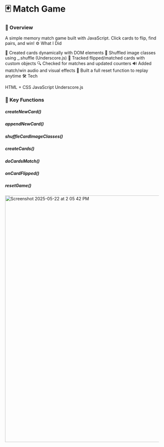 # 🃏 Match Game

### 🧠 Overview

A simple memory match game built with JavaScript. Click cards to flip, find pairs, and win!
⚙️ What I Did

🧱 Created cards dynamically with DOM elements
🎴 Shuffled image classes using _.shuffle (Underscore.js)
🔁 Tracked flipped/matched cards with custom objects
🔍 Checked for matches and updated counters
🔊 Added match/win audio and visual effects
🔄 Built a full reset function to replay anytime
🛠️ Tech

HTML + CSS
JavaScript
Underscore.js
### 🔧 Key Functions

##### createNewCard()
##### appendNewCard()
##### shuffleCardImageClasses()
##### createCards()
##### doCardsMatch()
##### onCardFlipped()
##### resetGame()
<img width="808" alt="Screenshot 2025-05-22 at 2 05 42 PM" src="https://github.com/user-attachments/assets/9f7fd4a5-3483-4a7b-a17c-b6fe5d5c5c7d" />
